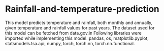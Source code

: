 # Rainfall-and-temperature-prediction
This model predicts temperature and rainfall, both monthly and annually, given temperature and rainfall values for past years.
The dataset used for this model can be fetched from data.gov.in
Following libraries were imported while implementing this model:
 pandas,
 os,
 matplotlib.pyplot,
 statsmodels.tsa.api,
 numpy,
 torch,
 torch.nn,
 torch.nn.functional.
